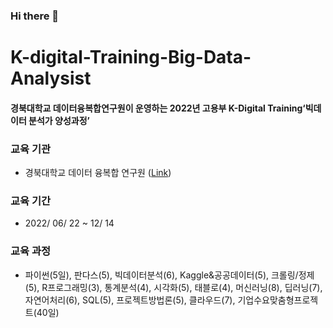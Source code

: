 ### Hi there 👋

<!--
**doyoung0926/doyoung0926** is a ✨ _special_ ✨ repository because its `README.md` (this file) appears on your GitHub profile.

Here are some ideas to get you started:

- 🔭 I’m currently working on ...
- 🌱 I’m currently learning ...
- 👯 I’m looking to collaborate on ...
- 🤔 I’m looking for help with ...
- 💬 Ask me about ...
- 📫 How to reach me: ...
- 😄 Pronouns: ...
- ⚡ Fun fact: ...
-->
# K-digital-Training-Big-Data-Analysist
#### 경북대학교 데이터융복합연구원이 운영하는 2022년 고용부 K-Digital Training‘빅데이터 분석가 양성과정’


### 교육 기관
- 경북대학교 데이터 융복합 연구원 (<a href='https://datainstitute.knu.ac.kr/' >Link</a>)


### 교육 기간
- 2022/ 06/ 22 ~ 12/ 14


### 교육 과정
- 파이썬(5일), 판다스(5), 빅데이터분석(6), Kaggle&공공데이터(5), 크롤링/정제(5), R프로그래밍(3), 통계분석(4), 시각화(5), 태블로(4), 머신러닝(8), 딥러닝(7), 자연어처리(6), SQL(5), 프로젝트방법론(5), 클라우드(7), 기업수요맞춤형프로젝트(40일)
